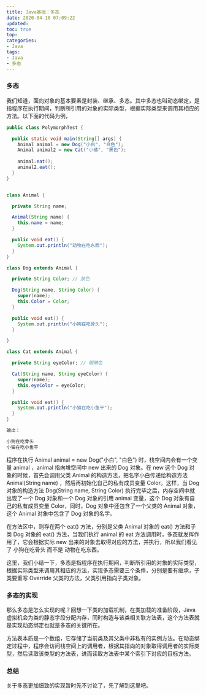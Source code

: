 ```yaml
---
title: Java基础：多态
date: 2020-04-10 07:09:22
updated: 
toc: true
top: 
categories: 
- Java
tags:
- Java
- 多态
---
```


<!-- more -->

### 多态

我们知道，面向对象的基本要素是封装、继承、多态。其中多态也叫动态绑定，是指程序在执行期间，判断所引用的对象的实际类型，根据实际类型来调用其相应的方法。以下面的代码为例，

``` Java
public class PolymorphTest {

  public static void main(String[] args) {
    Animal animal = new Dog("小白", "白色");
    Animal animal2 = new Cat("小橘", "黑色");
    
    animal.eat();
    animal2.eat();
  }
}


class Animal {

  private String name;

  Animal(String name) {
    this.name = name;
  }

  public void eat() {
    System.out.println("动物在吃东西");
  }
}

class Dog extends Animal {

  private String Color; // 肤色

  Dog(String name, String Color) {
    super(name);
    this.Color = Color;
  }

  public void eat() {
    System.out.println("小狗在吃骨头");
  }

}

class Cat extends Animal {

  private String eyeColor; // 眼睛色

  Cat(String name, String eyeColor) {
    super(name);
    this.eyeColor = eyeColor;
  }

  public void eat() {
    System.out.println("小猫在吃小鱼干");
  }
}

输出：

小狗在吃骨头
小猫在吃小鱼干
```

程序在执行 Animal animal = new Dog("小白", "白色") 时，栈空间内会有一个变量 animal ，animal 指向堆空间中 new 出来的 Dog 对象。在 new 这个 Dog 对象的时候，首先会调用父类 Animal 的构造方法，把名字小白传递给构造方法 Animal(String name) ，然后再初始化自己的私有成员变量 Color。这样，当 Dog 对象的构造方法 Dog(String name, String Color) 执行完毕之后，内存空间中就出现了一个 Dog 对象和一个 Dog 对象的引用 animal 变量，这个 Dog 对象有自己的私有成员变量 Color，同时，Dog 对象中还包含了一个父类的 Animal 对象，这个 Animal 对象中包含了 Dog 对象的名字。

在方法区中，则存在两个 eat() 方法，分别是父类 Animal 对象的 eat() 方法和子类 Dog 对象的 eat() 方法，当我们执行 animal 的 eat 方法调用时，多态就发挥作用了，它会根据实际 new 出来的对象去取得对应的方法，并执行，所以我们看见了 小狗在吃骨头 而不是 动物在吃东西。

这里，我们小结一下，多态是指程序在执行期间，判断所引用的对象的实际类型，根据实际类型来调用其相应的方法，实现多态需要三个条件，分别是要有继承，子类要重写 Override 父类的方法，父类引用指向子类对象。

### 多态的实现

那么多态是怎么实现的呢？回想一下类的加载机制，在类加载的准备阶段，Java 虚拟机会为类的静态字段分配内存，同时构造与该类相关联方法表，这个方法表就是实现动态绑定也就是多态的关键所在。

方法表本质是一个数组，它存储了当前类及其父类中非私有的实例方法。在动态绑定过程中，程序会访问栈空间上的调用者，根据其指向的对象取得调用者的实际类型，然后读取该类型的方法表，进而读取方法表中某个索引下对应的目标方法。

### 总结

关于多态更加细致的实现暂时先不讨论了，先了解到这里吧。